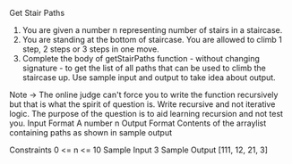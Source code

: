 
Get Stair Paths
1. You are given a number n representing number of stairs in a staircase.
2. You are standing at the bottom of staircase. You are allowed to climb 1 step, 2 steps or 3 steps in one move.
3. Complete the body of getStairPaths function - without changing signature - to get the list of all paths that can be used to climb the staircase up.
Use sample input and output to take idea about output.

Note -> The online judge can't force you to write the function recursively but that is what the spirit of question is. Write recursive and not iterative logic. The purpose of the question is to aid learning recursion and not test you.
Input Format
A number n
Output Format
Contents of the arraylist containing paths as shown in sample output

Constraints
0 <= n <= 10
Sample Input
3
Sample Output
[111, 12, 21, 3]